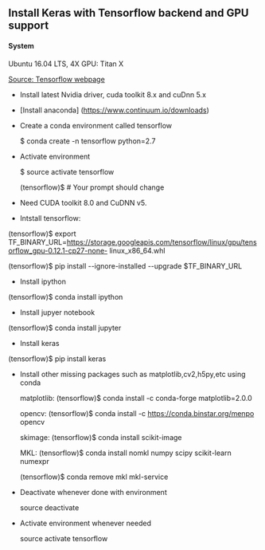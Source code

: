 ## Install Keras with Tensorflow backend and GPU support


#### System
 Ubuntu 16.04 LTS, 4X GPU: Titan X

[Source: Tensorflow webpage](https://www.tensorflow.org/get_started/os_setup#anaconda_installation)


 * Install latest Nvidia driver, cuda toolkit 8.x and cuDnn 5.x 
 
 * [Install anaconda] (https://www.continuum.io/downloads)
 
 * Create a conda environment called tensorflow
 
    $ conda create -n tensorflow python=2.7

* Activate environment

  $ source activate tensorflow
  
  (tensorflow)$  # Your prompt should change

*   Need CUDA toolkit 8.0 and CuDNN v5. 

* Intstall tensorflow:

 (tensorflow)$ export TF_BINARY_URL=https://storage.googleapis.com/tensorflow/linux/gpu/tensorflow_gpu-0.12.1-cp27-none-  linux_x86_64.whl

 (tensorflow)$ pip install --ignore-installed --upgrade $TF_BINARY_URL

* Install ipython

 (tensorflow)$ conda install ipython

* Install jupyer notebook

 (tensorflow)$ conda install jupyter

* Install keras

 (tensorflow)$ pip install keras
 
 
* Install other missing packages such as matplotlib,cv2,h5py,etc using conda
 
   matplotlib: (tensorflow)$ conda install -c conda-forge matplotlib=2.0.0
  
   opencv: (tensorflow)$ conda install -c https://conda.binstar.org/menpo opencv
  
   skimage: (tensorflow)$ conda install scikit-image

   MKL: (tensorflow)$ conda install nomkl numpy scipy scikit-learn numexpr

    (tensorflow)$ conda remove mkl mkl-service

* Deactivate whenever done with environment

   source deactivate
   
* Activate environment whenever needed

   source activate tensorflow
   
 

